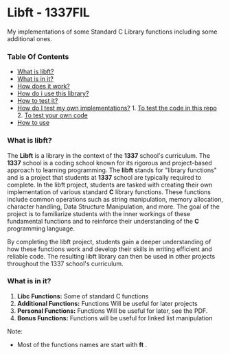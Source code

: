 # Libft - 1337FIL
My implementations of some Standard C Library functions including some additional ones.

### Table Of Contents
* [What is libft?](#what-is-libft)
* [What is in it?](#what-is-in-it)
* [How does it work?](#How-does-it-work)
* [How do i use this library?](#How-do-i-use-this-library)
* [How to test it?](#how-do-i-test-it)
* [How do I test my own implementations?](#How-do-I-test-my-own-implementations)
        1. [To test the code in this repo](#1-to-test-the-code-in-this-repo)
        2. [To test your own code](#2-to-test-your-own-code)
* [How to use](How-to-use)

### What is libft?
The **Libft** is a library in the context of the **1337** school's curriculum. The **1337** school is a coding school known for its rigorous and project-based approach to learning programming. The **libft** stands for "library functions" and is a project that students at **1337** school are typically required to complete.
In the libft project, students are tasked with creating their own implementation of various standard **C** library functions. These functions include common operations such as string manipulation, memory allocation, character handling, Data Structure Manipulation, and more. The goal of the project is to familiarize students with the inner workings of these fundamental functions and to reinforce their understanding of the **C** programming language.

By completing the libft project, students gain a deeper understanding of how these functions work and develop their skills in writing efficient and reliable code. The resulting libft library can then be used in other projects throughout the 1337 school's curriculum.

### What is in it?

1. **Libc Functions:** Some of standard C functions
2. **Additional Functions:** Functions Will be useful for later projects
4. **Personal Functions:** Functions Will be useful for later, see the PDF.
3. **Bonus Functions:** Functions will be useful for linked list manipulation

Note:

- Most of the functions names are start with **ft** .